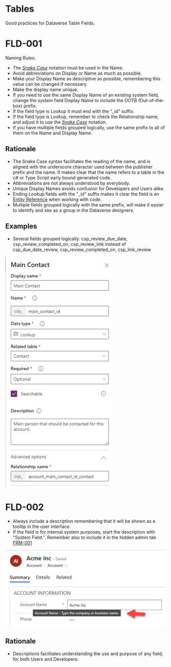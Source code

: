 # Tables

Good practices for Dataverse Table Fields. 

# FLD-001

Naming Rules:

- The [*Snake Case*](https://en.wikipedia.org/wiki/Snake_case) notation must be used in the Name.
- Avoid abbreviations on Display or Name as much as possible.
- Make your Display Name as descriptive as possible, remembering this value can be changed if necessary.
- Make the display name unique.
- If you need to use the same Display Name of an existing system field, change the system field Display Name to include the OOTB (Out-of-the-box) prefix. 
- If the field type is Lookup it must end with the "_id" suffix.
- If the field type is Lookup, remember to check the Relationship name, and adjust it to use the [*Snake Case*](https://en.wikipedia.org/wiki/Snake_case)  notation.
- If you have multiple fields grouped logically, use the same prefix to all of them on the Name and Display Name. 

## Rationale

- The Snake Case syntax facilitates the reading of the name, and is aligned with the underscore character used between the publisher prefix and the name. It makes clear that the name refers to a table in the c# or Type Script early bound generated code.
- Abbreviations are not always understood by everybody.
- Unique Display Names avoids confusion for Developers and Users alike. 
- Ending Lookup fields with the "_id" suffix makes it clear the field is an [Entity Reference](https://docs.microsoft.com/en-us/dotnet/api/microsoft.xrm.sdk.entityreference) when working with code.
- Multiple fields grouped logically with the same prefix, will make it easier to identify and see as a group in the Dataverse designers. 

## Examples

- Several fields grouped logically: csp_review_due_date, csp_review_completed_on, csp_review_link instead of csp_due_date_review, csp_review_completed_on, csp_link_review

![hidden-admin](/img/fld-001-naming-rules.png)

# FLD-002

- Always include a description remembering that it will be shown as a tooltip in the user interface. 
- If the field is for internal system purposes, start the description with "System Field.". Remember also to include it in the hidden admin tab [FRM-001](/Dataverse/Forms.md#frm-001)

![hidden-admin](/img/fld-002-description.png)

## Rationale

- Descriptions facilitates understanding the use and purpose of any field, for both Users and Developers. 
